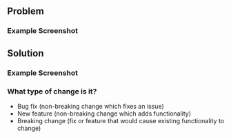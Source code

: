 <!-- Provide a short summary of the issue in the Title above. -->

<!-- Make sure your work follows to our CONTRIBUTING guidelines. -->
<!-- There's a link to them above. -->

## Problem
<!-- What problem does the pull request solve? Why is this change required? -->
<!-- If it fixes an open issue, please link to the issue or add: Fixes #<issue_number> -->

### Example Screenshot
<!-- Add an image or gif to help illustrate the point. -->

## Solution
<!-- Describe your changes -->

### Example Screenshot
<!-- If possible, add an image or gif of what's changed. -->

### What type of change is it?
 <!--- What types of changes does your code introduce? Delete the lines below that don't apply: -->
 - Bug fix (non-breaking change which fixes an issue)
 - New feature (non-breaking change which adds functionality)
 - Breaking change (fix or feature that would cause existing functionality to change)